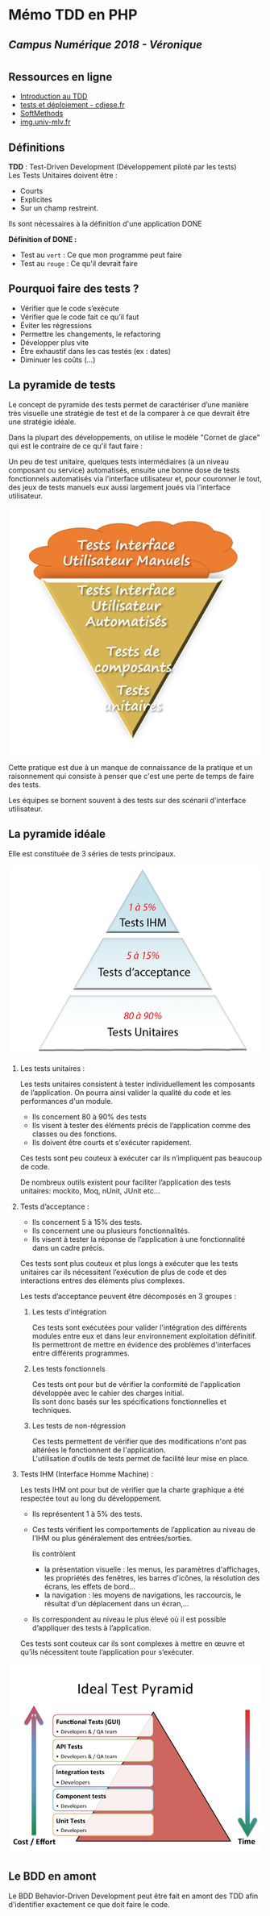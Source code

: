 # Mémo TDD en PHP
## *Campus Numérique 2018 - Véronique*
#
## Ressources en ligne

* [Introduction au TDD](https://www.youtube.com/watch?v=FqCLf5hJuzk)
* [tests et déploiement - cdiese.fr](https://cdiese.fr/tests-et-deploiement/)
* [SoftMethods](http://softmethods.fr/la-pyramide-de-tests/)
* [img.univ-mlv.fr](http://www-igm.univ-mlv.fr/~dr/XPOSE/TesTs/SiteWeb/typestests.htm)

## Définitions

**TDD** : Test-Driven Development (Développement piloté par les tests)  
Les Tests Unitaires doivent être :
* Courts
* Explicites
* Sur un champ restreint.  

Ils sont nécessaires à la définition d'une application DONE

**Définition of DONE :**
* Test au `vert` : Ce que mon programme peut faire
* Test au `rouge` : Ce qu'il devrait faire

## Pourquoi faire des tests ?
* Vérifier que le code s’exécute
* Vérifier que le code fait ce qu’il faut
* Éviter les régressions
* Permettre les changements, le refactoring
* Développer plus vite
* Être exhaustif dans les cas testés (ex : dates)
* Diminuer les coûts (...)

## La pyramide de tests

Le concept de pyramide des tests permet de caractériser d’une manière très visuelle une stratégie de test et de la comparer à ce que devrait être une stratégie idéale. 

Dans la plupart des développements, on utilise le modèle "Cornet de glace" qui est le contraire de ce qu'il faut faire :

Un peu de test unitaire, quelques tests intermédiaires (à un niveau composant ou service) automatisés, ensuite une bonne dose de tests fonctionnels automatisés via l’interface utilisateur et, pour couronner le tout, des jeux de tests manuels eux aussi largement joués via l’interface utilisateur.

![cornet-de-glace.png](images/tdd/cornet-de-glace.png)

Cette pratique est due à un manque de connaissance de la pratique et un raisonnement qui consiste à penser que c'est une perte de temps de faire des tests.

Les équipes se bornent souvent à des tests sur des scénarii d'interface utilisateur.

## La pyramide idéale

Elle est constituée de 3 séries de tests principaux.

![testpyramide](images/tdd/testpyramid.png)

1. Les tests unitaires :

    Les tests unitaires consistent à tester individuellement les composants de l’application. On pourra ainsi valider la qualité du code et les performances d'un module.

    * Ils concernent 80 à 90% des tests 
    * Ils visent à tester des éléments précis de l’application comme des classes ou des fonctions.
    * Ils doivent être courts et s'exécuter rapidement.
    
    Ces tests sont peu couteux à exécuter car ils n’impliquent pas beaucoup de code.

    De nombreux outils existent pour faciliter l’application des tests unitaires: mockito, Moq, nUnit, JUnit etc… 

2. Tests d’acceptance : 

    * Ils concernent 5 à 15% des tests.   
    * Ils concernent une ou plusieurs fonctionnalités.
    * Ils visent à tester la réponse de l’application à une fonctionnalité dans un cadre précis. 
    
    Ces tests sont plus couteux et plus longs à exécuter que les tests unitaires car ils nécessitent l’exécution de plus de code et des interactions entres des éléments plus complexes.

    Les tests d’acceptance peuvent être décomposés en 3 groupes :

    1. Les tests d'intégration
    
        Ces tests sont exécutées pour valider l'intégration des différents modules entre eux et dans leur environnement exploitation définitif.     
        Ils permettront de mettre en évidence des problèmes d'interfaces entre différents programmes.

    2. Les tests fonctionnels

        Ces tests ont pour but de vérifier la conformité de l'application développée avec le cahier des charges initial.    
        Ils sont donc basés sur les spécifications fonctionnelles et techniques. 

    3. Les tests de non-régression
        
       Ces tests permettent de vérifier que des modifications n'ont pas altérées le fonctionnent de l'application.  
       L'utilisation d'outils de tests permet de facilité leur mise en place.


3. Tests IHM (Interface Homme Machine) :

    Les tests IHM ont pour but de vérifier que la charte graphique a été respectée tout au long du développement.
    
    * Ils représentent 1 à 5% des tests.
    * Ces tests vérifient les comportements de l’application au niveau de l’IHM ou plus généralement des entrées/sorties.

        Ils contrôlent

        * la présentation visuelle : les menus, les paramètres d'affichages, les propriétés des fenêtres, les barres d'icônes, la résolution des écrans, les effets de bord...
        * la navigation : les moyens de navigations, les raccourcis, le résultat d'un déplacement dans un écran,…

    * Ils correspondent au niveau le plus élevé où il est possible d’appliquer des tests à l’application.
    
    Ces tests sont couteux car ils sont complexes à mettre en œuvre et qu’ils nécessitent toute l’application pour s’exécuter.
    

![testpyramide](images/tdd/idealtestpyramid.jpg)

## Le BDD en amont

Le BDD Behavior-Driven Development peut être fait en amont des TDD afin d'identifier exactement ce que doit faire le code.


